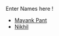 Enter Names here !
- [Mayank Pant](https://github.com/obiwan04kanobi)
- [Nikhil](https://github.com/nikjup)
